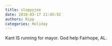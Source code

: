 ```yaml
---
title: sloppyjoe
date: 2018-03-17 21:45:52
authors: Ripp
categories: Holiday
---
```


 Kant IS running for mayor.
God help Fairhope, AL.